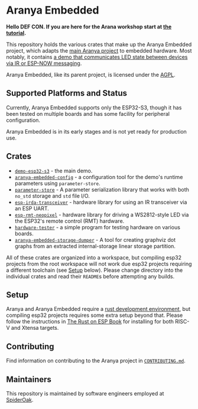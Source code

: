 # Aranya Embedded

**Hello DEF CON. If you are here for the Arana workshop start at [the tutorial](crates/chat-app/TUTORIAL.md).**

This repository holds the various crates that make up the Aranya Embedded
project, which adapts the [main Aranya
project](https://github.com/aranya-project/aranya) to embedded hardware. Most
notably, it contains [a demo that communicates LED state between devices via IR
or ESP-NOW messaging](demo-esp32-s3/README.md).

Aranya Embedded, like its parent project, is licensed under the
[AGPL](LICENSE.md).

## Supported Platforms and Status

Currently, Aranya Embedded supports only the ESP32-S3, though it has been tested
on multiple boards and has some facility for peripheral configuration.

Aranya Embedded is in its early stages and is not yet ready for production use.

## Crates

- [`demo-esp32-s3`](crates/demo-esp32-s3/) - the main demo.
- [`aranya-embedded-config`](crates/aranya-embedded-config/) - a
  configuration tool for the demo's runtime parameters using `parameter-store`.
- [`parameter-store`](crates/parameter-store/) - A parameter
  serialization library that works with both `no_std` storage and `std` file
  I/O.
- [`esp-irda-transceiver`](crates/esp-irda-transceiver/) - hardware
  library for using an IR transceiver via an ESP UART.
- [`esp-rmt-neopixel`](crates/esp-rmt-neopixel/) - hardware library
  for driving a WS2812-style LED via the ESP32's remote control (RMT)
  hardware.
- [`hardware-tester`](crates/hardware-tester/) - a simple program for
  testing hardware on various boards.
- [`aranya-embedded-storage-dumper`](crates/aranya-embedded-storage-dumper/) -
  A tool for creating graphviz dot graphs from an extracted internal-storage
  linear storage partition.

All of these crates are organized into a workspace, but compiling esp32
projects from the root workspace will not work due esp32 projects requiring a
different toolchain (see [Setup](#setup) below). Please change directory into
the individual crates and read their `README`s before attempting any builds.

## Setup

Aranya and Aranya Embedded require a [rust development
environment](https://www.rust-lang.org/), but compiling esp32 projects requires
some extra setup beyond that. Please follow the instructions in [The Rust on
ESP Book](https://docs.esp-rs.org/book/installation/index.html) for installing
for both RISC-V and Xtensa targets.

## Contributing

Find information on contributing to the Aranya project in
[`CONTRIBUTING.md`](https://github.com/aranya-project/.github/blob/main/CONTRIBUTING.md).

## Maintainers

This repository is maintained by software engineers employed at
[SpiderOak](https://spideroak.com/).
